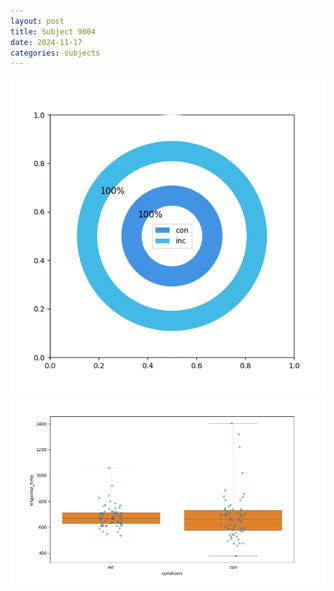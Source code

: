 ```yaml
---
layout: post
title: Subject 9004
date: 2024-11-17
categories: subjects
---
```


![](data/9004/run-20/9004_accuracy_by_condition.png)
![](data/9004/run-20/9004_rt.png)

